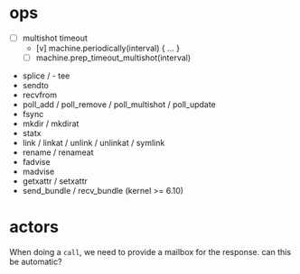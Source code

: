 # ops

- [ ] multishot timeout
  - [v] machine.periodically(interval) { ... }
  - [ ] machine.prep_timeout_multishot(interval)

- splice / - tee
- sendto
- recvfrom
- poll_add / poll_remove / poll_multishot / poll_update
- fsync
- mkdir / mkdirat
- statx
- link / linkat / unlink / unlinkat / symlink
- rename / renameat
- fadvise
- madvise
- getxattr / setxattr
- send_bundle / recv_bundle (kernel >= 6.10)

# actors

When doing a `call`, we need to provide a mailbox for the response. can this be
automatic?

